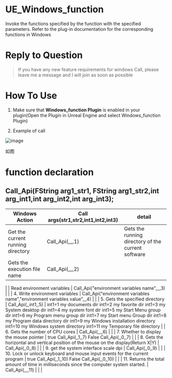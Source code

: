 # UE_Windows_function

Invoke the functions specified by the function with the specified parameters. Refer to the plug-in documentation for the corresponding functions in Windows


# Reply to Question

> If you have any new feature requirements for windows Call, please leave me a message and I will join as soon as possible

# How To Use
1. Make sure that **Windows_function Plugin** is enabled in your plugin(Open the Plugin in Unreal Engine and select Windows_function Plugin)

2. Example of call

![image](https://user-images.githubusercontent.com/56686900/222879197-0df6e22e-8e1a-4da9-b2f4-d807b47ecdb3.png)


如图

# function declaration
## Call_Api(FString arg1_str1, FString arg1_str2,int arg_int1,int arg_int2,int arg_int3);


| Windows Action | Call args(str1,str2,int1,int2,int3) | detail |
| --- | --- | --- |
| Get the current running directory  | Call_Api(,,,,1) | Gets the running directory of the current software |
| Gets the execution file name  | Call_Api(,,,,2) | 
 |
| Read environment variables |  Call_Api("environment variables name",,,,3) | 
 |
| 
4. Write environment variables
 |  Call_Api("environment variables name","environment variables value",,,4) | 
 |
|  5.  Gets the specified directory | Call_Api(,,int1,,5) | int1=1 my documents dir
int1=2 my favorite dir
int1=3 my System desktop dir
int1=4 my system font dir
int1=5 my Start Menu group dir
int1=6 my Program menu group dir
int1=7 my Start menu Group dir
int1=8 my Program data directory dir
int1=9 my Windows installation directory
int1=10 my Windows system directory
int1=11 my Temporary file directory |
| 
6. Gets the number of CPU cores
 |  Call_Api(,,,,6) |  |
| 
7. Whether to display the mouse pointer
 |  true Call_Api(,,1,,7) 
False Call_Api(,,0,,7) |  |
| 
8. Gets the horizontal and vertical position of the mouse on the display(Return X&#124;Y) 
 | Call_Api(,,0,,8) |  |
| 
9. get the system interface scale dpi
 |  Call_Api(,,0,,9) |  |
| 
10. Lock or unlock keyboard and mouse input events for the current program
 |  true Call_Api(,,1,,10) 
False Call_Api(,,0,,10) |  |
| 
11. Returns the total amount of time in milliseconds since the computer system started.
 |  Call_Api(,,,,11) 
 |  |
| 
